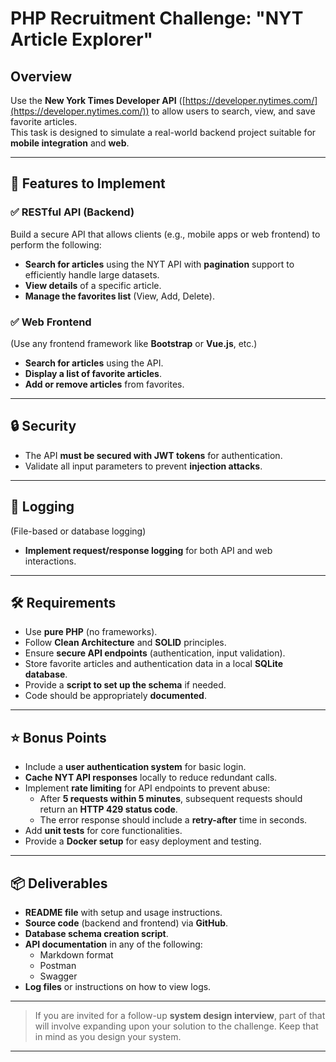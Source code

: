 # PHP Recruitment Challenge: "NYT Article Explorer"

## Overview  
Use the **New York Times Developer API** ([https://developer.nytimes.com/](https://developer.nytimes.com/)) to allow users to search, view, and save favorite articles.  
This task is designed to simulate a real-world backend project suitable for **mobile integration** and **web**.  

---

## 📌 Features to Implement  

### ✅ RESTful API (Backend)  
Build a secure API that allows clients (e.g., mobile apps or web frontend) to perform the following:  
- **Search for articles** using the NYT API with **pagination** support to efficiently handle large datasets.  
- **View details** of a specific article.  
- **Manage the favorites list** (View, Add, Delete).  

### ✅ Web Frontend  
(Use any frontend framework like **Bootstrap** or **Vue.js**, etc.)  
- **Search for articles** using the API.  
- **Display a list of favorite articles**.  
- **Add or remove articles** from favorites.  

---

## 🔒 Security  
- The API **must be secured with JWT tokens** for authentication.  
- Validate all input parameters to prevent **injection attacks**.  

---

## 📜 Logging  
(File-based or database logging)  
- **Implement request/response logging** for both API and web interactions.  

---

## 🛠 Requirements  
- Use **pure PHP** (no frameworks).  
- Follow **Clean Architecture** and **SOLID** principles.  
- Ensure **secure API endpoints** (authentication, input validation).  
- Store favorite articles and authentication data in a local **SQLite database**.  
- Provide a **script to set up the schema** if needed.  
- Code should be appropriately **documented**.  

---

## ⭐ Bonus Points  
- Include a **user authentication system** for basic login.  
- **Cache NYT API responses** locally to reduce redundant calls.  
- Implement **rate limiting** for API endpoints to prevent abuse:  
  - After **5 requests within 5 minutes**, subsequent requests should return an **HTTP 429 status code**.  
  - The error response should include a **retry-after** time in seconds.  
- Add **unit tests** for core functionalities.  
- Provide a **Docker setup** for easy deployment and testing.  

---

## 📦 Deliverables  
- **README file** with setup and usage instructions.  
- **Source code** (backend and frontend) via **GitHub**.  
- **Database schema creation script**.  
- **API documentation** in any of the following:  
  - Markdown format  
  - Postman  
  - Swagger  
- **Log files** or instructions on how to view logs.  

---

> If you are invited for a follow-up **system design interview**, part of that will involve expanding upon your solution to the challenge. Keep that in mind as you design your system.

---
